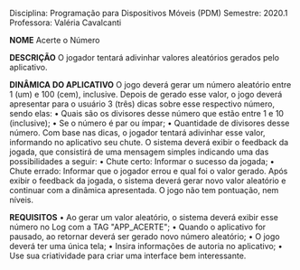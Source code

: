 Disciplina: Programação para Dispositivos Móveis (PDM)
Semestre: 2020.1
Professora: Valéria Cavalcanti

<b>NOME</b>
Acerte o Número

<b>DESCRIÇÃO</b>
O jogador tentará adivinhar valores aleatórios gerados pelo aplicativo.

<b>DINÂMICA DO APLICATIVO</b>
O jogo deverá gerar um número aleatório entre 1 (um) e 100 (cem), inclusive. Depois de gerado esse
valor, o jogo deverá apresentar para o usuário 3 (três) dicas sobre esse respectivo número, sendo elas:
• Quais são os divisores desse número que estão entre 1 e 10 (inclusive);
• Se o número é par ou ímpar;
• Quantidade de divisores desse número.
Com base nas dicas, o jogador tentará adivinhar esse valor, informando no aplicativo seu chute. O
sistema deverá exibir o feedback da jogada, que consistirá de uma mensagem simples indicando uma
das possibilidades a seguir:
• Chute certo: Informar o sucesso da jogada;
• Chute errado: Informar que o jogador errou e qual foi o valor gerado.
Após exibir o feedback da jogada, o sistema deverá gerar novo valor aleatório e continuar com a
dinâmica apresentada.
O jogo não tem pontuação, nem níveis.

<b>REQUISITOS</b>
• Ao gerar um valor aleatório, o sistema deverá exibir esse número no Log com a TAG "APP_ACERTE";
• Quando o aplicativo for pausado, ao retornar deverá ser gerado novo número aleatório;
• O jogo deverá ter uma única tela;
• Insira informações de autoria no aplicativo;
• Use sua criatividade para criar uma interface bem interessante.